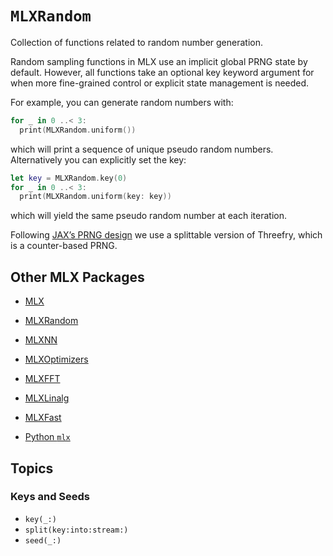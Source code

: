 # ``MLXRandom``

Collection of functions related to random number generation.

Random sampling functions in MLX use an implicit global PRNG state by default. However, all 
functions take an optional key keyword argument for when more fine-grained control or explicit state management is needed.

For example, you can generate random numbers with:

```swift
for _ in 0 ..< 3:
  print(MLXRandom.uniform())
```

which will print a sequence of unique pseudo random numbers. Alternatively you can explicitly set the key:

```swift
let key = MLXRandom.key(0)
for _ in 0 ..< 3:
  print(MLXRandom.uniform(key: key))
```

which will yield the same pseudo random number at each iteration.

Following [JAX’s PRNG design](https://jax.readthedocs.io/en/latest/jep/263-prng.html) we use a
splittable version of Threefry, which is a counter-based PRNG.

## Other MLX Packages

- [MLX](mlx)
- [MLXRandom](mlxrandom)
- [MLXNN](mlxnn)
- [MLXOptimizers](mlxoptimizers)
- [MLXFFT](mlxfft)
- [MLXLinalg](mlxlinalg)
- [MLXFast](mlxfast)

- [Python `mlx`](https://ml-explore.github.io/mlx/build/html/index.html)

## Topics

### Keys and Seeds

- ``key(_:)``
- ``split(key:into:stream:)``
- ``seed(_:)``

